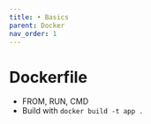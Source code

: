 ```yaml
---
title: • Basics
parent: Docker
nav_order: 1
---
```


# Dockerfile

- FROM, RUN, CMD
- Build with `docker build -t app .`
